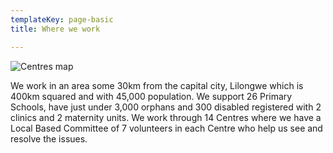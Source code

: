 ```yaml
---
templateKey: page-basic
title: Where we work

---
```

![Centres map](/img/centres.png "Centres Map")



We work in an area some 30km from the capital city, Lilongwe which is 400km squared and with 45,000 population. We support 26 Primary Schools, have just under 3,000 orphans and 300 disabled registered with 2 clinics and 2 maternity units. We work through 14 Centres where we have a Local Based Committee of 7 volunteers in each Centre who help us see and resolve the issues.